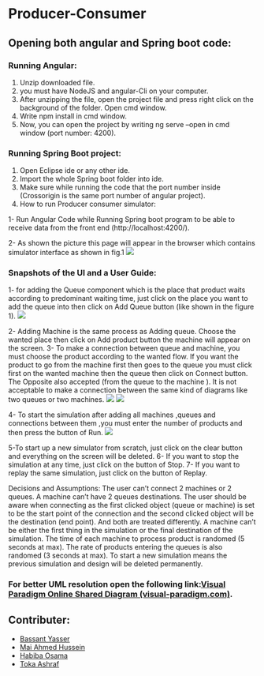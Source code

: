 
# Producer-Consumer

## Opening both angular and Spring boot code: 
### Running Angular:
1. Unzip downloaded file.
2. you must have NodeJS and angular-Cli on your computer.
3. After unzipping the file, open the project file and press right click on the background of the folder. Open cmd window.
4. Write npm install in cmd window.
5. Now, you can open the project by writing ng serve –open in cmd window (port number: 4200).
### Running Spring Boot project:
1. Open Eclipse ide or any other ide.
2. Import the whole Spring boot folder into ide.
3. Make sure while running the code that the port number inside (Crossorigin is the same port number of angular project).
4. How to run Producer consumer simulator:

1- Run Angular Code while Running Spring boot program to be able to receive data from the front end (http://localhost:4200/).

2- As shown the picture this page will appear in the browser which contains simulator interface as shown in fig.1
![](https://lh6.googleusercontent.com/RZ9ZzNHlhjPMlZp6NZB6-jfwyq0825SplXcC_yqonEPa3RLSaC0rRYXV6frBdWchfMnMHzjlclbV2e1lmZ7dY3l86TN8s82uoRMzOAcay0R7pHXhvbSfnjQnY3VtLbdi8C4z0fGz)

### Snapshots of the UI and a User Guide:
1- for adding the Queue component which is the place that product waits according to predominant waiting time, just click on the place you want to add the queue into then click on Add Queue button (like shown in the figure 1).
![](https://lh4.googleusercontent.com/CE5zXI0UesObV8ErpMT_muMuZZ1lDoH1v_yNS9TdeFsq2FeDJqDtWOFnJK29N1Gedu2zonX6AXl9-ndjp9mAvWX_T1nPhsJtWiKT58BldqUYZEYSuxveaGRIoOX1W8qZdbCu0TPa)

2- Adding Machine is the same process as Adding queue. Choose the wanted place then click on Add product button the machine will appear on the screen.
3-  To make a connection between queue and machine, you must choose the product according to the wanted flow. If you want the product to go from the machine first then goes to the queue you must click first on the wanted machine then the queue then click on Connect button. The Opposite also accepted (from the queue to the machine ). It is not acceptable to make a connection between the same kind of diagrams like two queues or two machines.
![](https://lh4.googleusercontent.com/CJXD-AySPJHxjN5SSLQnV5ilMGFL8__nWghxf5wewloRguizmqTCQV1UhPGGjbyyxTTlGxm7jCquaSFhLHlKy4JmSOFzjygCrLrb-IM7GCaVXh_XK3sQcuvxatk9kvI8xajM3Bhg)
![](https://lh5.googleusercontent.com/6PX_T96IwUL5gmfFVloodDoq1qaeFI9euelF3ccxQyTs9aYbRLmz_1wSXq8jWCw-E5y3ss4YB5L09JV7ylV1FcykmwNRT0AIv8WjQMqqe6b0J3TGpsswyWU-URDgHjYmVRFxX2HS)




4- To start the simulation after adding all machines ,queues and connections between them ,you must enter the number of products and then press the button of Run.
![](https://lh5.googleusercontent.com/4g-LjSLoEEaMybaec3coRLbl9RxnHzUnZxEtlHBfohbB-UglDBVYH7EGpZZqJxhQSyGY1a6H-nLhLHxVaP7oxrOzsdTY14cb_aRVmx7LGIHwKl2Pg6_vrccCbrAgveNcqwlBfjf_)

5-To start up a new simulator from scratch, just click on the clear button and everything on the screen will be deleted.
6- If you want to stop the simulation at any time, just click on the button of Stop. 
7- If you want to replay the same simulation, just click on the button of Replay.

Decisions and Assumptions:
The user can’t connect 2 machines or 2 queues.
A machine can’t have 2 queues destinations.
The user should be aware when connecting as the first clicked object (queue or machine) is set to be the start point of the connection and the second clicked object will be the destination (end point). And both are treated differently.
A machine can’t be either the first thing in the simulation or the final destination of the simulation.
The time of each machine to process product is randomed (5 seconds at max).
The rate of products entering the queues is also randomed (3 seconds at max).
To start a new simulation means the previous simulation and design will be deleted permanently.
### For better UML resolution open the following link:[Visual Paradigm Online Shared Diagram (visual-paradigm.com)](https://online.visual-paradigm.com/share.jsp?id=313637343335352d31).
## Contributer:
* [Bassant Yasser](https://github.com/Bassantyasser043)
* [Mai Ahmed Hussein](https://github.com/MaiAhmedHussein)
* [Habiba Osama](https://github.com/habibaosama)
* [Toka Ashraf](https://github.com/TokaAshraf12)
